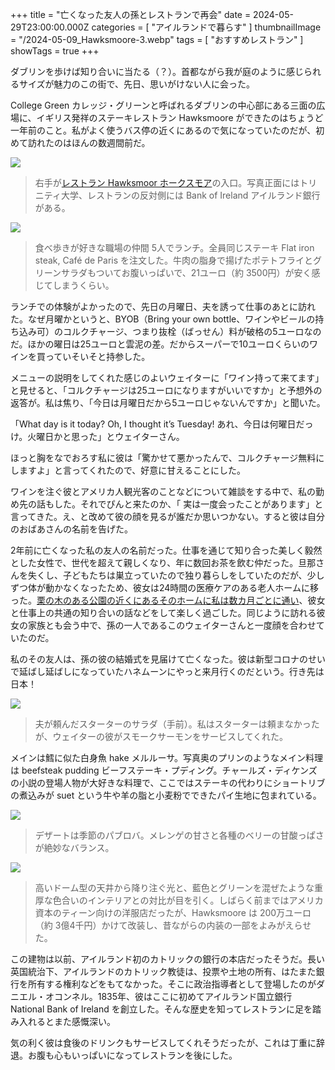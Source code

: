 +++
title = "亡くなった友人の孫とレストランで再会"
date = 2024-05-29T23:00:00.000Z
categories = [ "アイルランドで暮らす" ]
thumbnailImage = "/2024-05-09_Hawksmoore-3.webp"
tags = [ "おすすめレストラン" ]
showTags = true
+++

ダブリンを歩けば知り合いに当たる（？）。首都ながら我が庭のように感じられるサイズが魅力のこの街で、先日、思いがけない人に会った。

<!--more-->

College Green カレッジ・グリーンと呼ばれるダブリンの中心部にある三面の広場に、イギリス発祥のステーキレストラン Hawksmoore ができたのはちょうど一年前のこと。私がよく使うバス停の近くにあるので気になっていたのだが、初めて訪れたのはほんの数週間前だ。

![](/2024-05-09_Hawksmoore-4.webp)

> 右手が[レストラン Hawksmoor ホークスモア](https://www.hawksmoor.ie/)の入口。写真正面にはトリニティ大学、レストランの反対側には Bank of Ireland アイルランド銀行がある。

![](/2024-05-09_Hawksmoore-2.webp)

> 食べ歩きが好きな職場の仲間 5人でランチ。全員同じステーキ Flat iron steak, Café de Paris を注文した。牛肉の脂身で揚げたポテトフライとグリーンサラダもついてお腹いっぱいで、21ユーロ（約 3500円）が安く感じてしまうくらい。

ランチでの体験がよかったので、先日の月曜日、夫を誘って仕事のあとに訪れた。なぜ月曜かというと、BYOB（Bring your own bottle、ワインやビールの持ち込み可）のコルクチャージ、つまり抜栓（ばっせん）料が破格の5ユーロなのだ。ほかの曜日は25ユーロと雲泥の差。だからスーパーで10ユーロくらいのワインを買っていそいそと持参した。

メニューの説明をしてくれた感じのよいウェイターに「ワイン持って来てます」と見せると、「コルクチャージは25ユーロになりますがいいですか」と予想外の返答が。私は焦り、「今日は月曜日だから5ユーロじゃないんですか」と聞いた。

「What day is it today? Oh, I thought it’s Tuesday! あれ、今日は何曜日だっけ。火曜日かと思った」とウェイターさん。

ほっと胸をなでおろす私に彼は「驚かせて悪かったんで、コルクチャージ無料にしますよ」と言ってくれたので、好意に甘えることにした。

ワインを注ぐ彼とアメリカ人観光客のことなどについて雑談をする中で、私の勤め先の話もした。それでぴんと来たのか、「 実は一度会ったことがあります」と言ってきた。え、と改めて彼の顔を見るが誰だか思いつかない。すると彼は自分のおばあさんの名前を告げた。

2年前に亡くなった私の友人の名前だった。仕事を通じて知り合った美しく毅然とした女性で、世代を超えて親しくなり、年に数回お茶を飲む仲だった。旦那さんを失くし、子どもたちは巣立っていたので独り暮らしをしていたのだが、少しずつ体が動かなくなったため、彼女は24時間の医療ケアのある老人ホームに移った。[栗の木のある公園の近くにあるそのホームに私は数カ月ごとに通い](https://www.riastra.com/2021/10/%E7%A7%8B%E3%81%AE%E5%91%B3%E8%A6%9A%E3%81%A8%E3%83%A2%E3%83%B3%E3%83%96%E3%83%A9%E3%83%B3/)、彼女と仕事上の共通の知り合いの話などをして楽しく過ごした。同じように訪れる彼女の家族とも会う中で、孫の一人であるこのウェイターさんと一度顔を合わせていたのだ。

私のその友人は、孫の彼の結婚式を見届けて亡くなった。彼は新型コロナのせいで延ばし延ばしになっていたハネムーンにやっと来月行くのだという。行き先は日本！

![](/2024-05-09_Hawksmoore.webp)

> 夫が頼んだスターターのサラダ（手前）。私はスターターは頼まなかったが、ウェイターの彼がスモークサーモンをサービスしてくれた。

メインは鱈に似た白身魚 hake メルルーサ。写真奥のプリンのようなメイン料理は beefsteak pudding ビーフステーキ・プディング。チャールズ・ディケンズの小説の登場人物が大好きな料理で、ここではステーキの代わりにショートリブの煮込みが suet という牛や羊の脂と小麦粉でできたパイ生地に包まれている。

![](/2024-05-09_Hawksmoore-5.webp)

> デザートは季節のパブロバ。メレンゲの甘さと各種のベリーの甘酸っぱさが絶妙なバランス。

![](/2024-05-09_Hawksmoore-3.webp)

> 高いドーム型の天井から降り注ぐ光と、藍色とグリーンを混ぜたような重厚な色合いのインテリアとの対比が目を引く。しばらく前まではアメリカ資本のティーン向けの洋服店だったが、Hawksmoore は 200万ユーロ（約 3億4千円）かけて改装し、昔ながらの内装の一部をよみがえらせた。

この建物は以前、アイルランド初のカトリックの銀行の本店だったそうだ。長い英国統治下、アイルランドのカトリック教徒は、投票や土地の所有、はたまた銀行を所有する権利などをもてなかった。そこに政治指導者として登場したのがダニエル・オコンネル。1835年、彼はここに初めてアイルランド国立銀行 National Bank of Ireland を創立した。そんな歴史を知ってレストランに足を踏み入れるとまた感慨深い。

気の利く彼は食後のドリンクもサービスしてくれそうだったが、これは丁重に辞退。お腹も心もいっぱいになってレストランを後にした。
